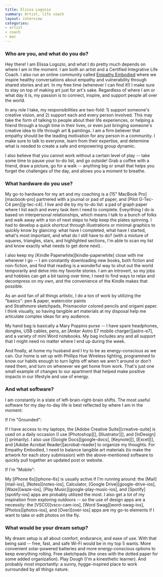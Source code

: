 ```yaml
---
title: Elissa Logozio
summary: Artist, life coach
layout: interview
categories:
- artist
- coach
- mac
---
```


### Who are you, and what do you do?

Hey there! I am Elissa Logozio, and what I do pretty much depends on where I am in the moment. I am both an artist and a Certified Integrative Life Coach. I also run an online community called [Empathy Embodied](http://empathyembodied.com/ "Elissa's community empathy site.") where we inspire healthy conversations about empathy and vulnerability through shared stories and art. In my free time (whenever I can find it!) I make sure to stay on top of making art just for art's sake. Regardless of where I am or what day it is, my passion is to connect, inspire, and support people all over the world. 

In any role I take, my responsibilities are two-fold: 1) support someone's creative vision, and 2) support each and every person involved. This may take the form of talking to people about their life experiences, or helping a friend through a tough time in their lives, or even just bringing someone's creative idea to life through art & paintings. I am a firm believer that empathy should be the leading motivation for any person in a community. I make sure to talk to everyone, learn from their expertise, and determine what is needed to create a safe and empowering group dynamic.

I also believe that you cannot work without a certain level of play -- take some time to pause your to-do list, and go outside! Grab a coffee with a friend, draw a picture, go for a walk -- anything big or small that helps you forget the challenges of the day, and allows you a moment to breathe.

### What hardware do you use?

My go-to hardware for my art and my coaching is a [15" MacBook Pro][macbook-pro] partnered with a journal or pad of paper, and [Pilot G-Tec-C4 pen][g-tec-c4]. I live and die by my to-do list: a pad of graph paper where I list each and every task item I need to complete. Eveyrthing I do is based on interpersonal relationships, which means I talk to a bunch of folks and walk away with a ton of next steps to help keep the plates spinning. I had to develop a quick shortcut through illustrations or minimal graphics to quickly know by glancing: what have I completed, what have I started, what's most important, and what do I still have to do? (with a mixture of squares, triangles, stars, and highlighted sections, I'm able to scan my list and know exactly what needs to get done next) .

I also keep my [Kindle Paperwhite][kindle-paperwhite] close with me wherever I go -- I am constantly downloading new books, both fiction and non-fiction, and find that reading is a wonderful way to shut out the world temporarily and delve into my favorite stories. I am an introvert, so my jobs and hobbies can get a bit taxing over time; I need to find ways to relax and decompress on my own, and the convenience of the Kindle makes that possible. 

As an avid fan of all things artistic, I do a ton of work by utilizing the "basics": pen & paper, watercolor paints and Strathmore sketchpads, Prismacolor colored pencils and origami paper. I think visually, so having tangible art materials at my disposal help me articulate complex ideas for any audience. 

My hand bag is basically a Mary Poppins purse -- I have spare headphones, dongles, USB cables, pens, an [Anker Astro E7 mobile charger][astro-e7], and a variety of mini Word notebooks. My bag includes any and all support that I might need no matter where I end up during the week.

And finally, at home my husband and I try to be as energy-conscious as we can. Our home is set up with Phillips Hue Wireless lighting, programmed to know our habits enough to turn lights off when we aren't around or don't need them, and turn on whenever we get home from work. That's just one small example of changes to our apartment that helped make positive impacts in our lifestyle and use of energy.

### And what software?

I am constantly in a state of left-brain-right-brain shifts. The most useful software for my day-to-day life is best reflected by where I am in the moment: 

If I'm "Grounded":

If I have access to my laptops, the [Adobe Creative Suite][creative-suite] is used on a daily occasion (I use [Photoshop][], [Illustrator][], and [InDesign][] primarily). I also use [Google Docs][google-docs], [Keynote][], [Excel][], and [Adobe Acrobat Reader][acrobat-reader] to organize my thoughts. For Empathy Embodied, I need to balance tangible art materials (to make the artwork for each story submission) with the above-mentioned software to quickly pull together an updated post or website. 

If I'm "Mobile":

My [iPhone 6s][iphone-6s] is usually active if I'm running around: the [Mail][mail-ios], [Notes][notes-ios], Calculator, [Google Drive][google-drive-ios], [Waze][waze-ios], [Play Music][google-play-music-ios], and [Spotify][spotify-ios] apps are probably utilized the most. I also get a lot of my inspiration from exploring outdoors -- so the use of design apps are a necessity: the [VSCO][vsco-cam-ios], [Word Swag][word-swag-ios], [Photos][photos-ios], and [Over][over-ios] apps are my go-to elements if I want to take or edit photos on the fly.

### What would be your dream setup?

My dream setup is all about comfort, endurance, and ease of use. With that being said -- free, fast, and safe Wi-Fi would be in my top 5 wants. More convenient solar-powered batteries and more energy-conscious options to keep everything rolling. Free sketchpads (the ones with the dotted paper for some added organization). Play Dough (I'm a kinesthetic learner). And probably most importantly: a sunny, hygge-inspired place to work surrounded by all things nature.